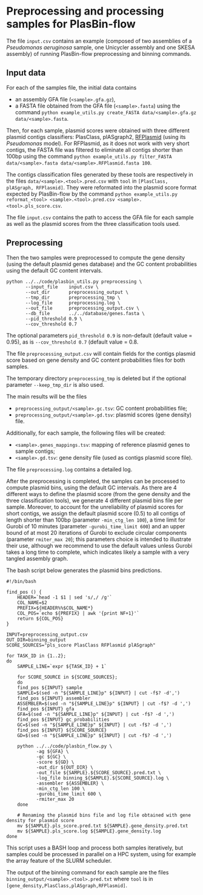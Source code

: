 # Preprocessing and processing samples for PlasBin-flow

The file `input.csv` contains an example (composed of two
assemblies of a *Pseudomonas aeruginosa* sample, one Unicycler
assembly and one SKESA assembly) of running PlasBin-flow
preprocessing and binning commands.

## Input data

For each of the samples file, the initial data contains
- an assembly GFA file (`<sample>.gfa.gz`),
- a FASTA file obtained from the GFA file (`<sample>.fasta`) using the command
  `python example_utils.py create_FASTA data/<sample>.gfa.gz data/<sample>.fasta`.
  

Then, for each sample, plasmid scores were obtained with three
different plasmid contigs classifiers: <a
hef="https://github.com/Shamir-Lab/PlasClass">PlasClass</a>, <a
hef="https://github.com/cchauve/plASgraph2/">plASgraph2</a>, <a
href="https://github.com/aldertzomer/RFPlasmid">RFPlasmid</a> (using
its *Pseudomonas* model).  For RFPlasmid, as it does not work with
very short contigs, the FASTA file was filtered to eliminate all
contigs shorter than 100bp using the command
`python example_utils.py filter_FASTA data/<sample>.fasta data/<sample>.RFPlasmid.fasta 100`.

The contigs classification files generated by these tools are
respectively in the files `data/<sample>.<tool>.pred.csv` with `tool`
in `[PlasClass, plASgraph, RFPlasmid]`. They were reformated into the
plasmid score format expected by PlasBin-flow by the command
`
python example_utils.py reformat_<tool> <sample>.<tool>.pred.csv <sample>.<tool>.pls_score.csv
`.

The file `input.csv` contains the path to access the GFA file for each
sample as well as the plasmid scores from the three classification
tools used.

## Preprocessing

Then the two samples were preprocessed to compute the gene density
(using the default plasmid genes database) and the GC content
probabilities using the default GC content intervals.

```
python ../../code/plasbin_utils.py preprocessing \
       --input_file    input.csv \
       --out_dir       preprocessing_output \
       --tmp_dir       preprocessing_tmp \
       --log_file      preprocessing.log \
       --out_file      preprocessing_output.csv \
       --db_file       ../../database/genes.fasta \
       --pid_threshold 0.9 \
       --cov_threshold 0.7
```

The optional parameters `pid_threshold 0.9` is non-default (default
value = 0.95), as is `--cov_threshold 0.7` (default value = 0.8.

The file `preprocessing_output.csv` will contain fields for the
contigs plasmid score based on gene density and GC content
probabilities files for both samples.

The temporary directory `preprocessing_tmp` is deleted but if the
optional parameter `--keep_tmp_dir` is also used.

The main results will be the files
- `preprocessing_output/<sample>.gc.tsv`: GC content probabilities file;
- `preprocessing_output/<sample>.gd.tsv`: plasmid scores (gene density) file.

Additionally, for each sample, the following files will be created:
- `<sample>.genes_mappings.tsv`: mapping of reference plasmid
  genes to sample contigs;
- `<sample>.gd.tsv`: gene density file (used as contigs plasmid score
  file).

The file `preprocessing.log` contains a detailed log.

After the preprocessing is completed, the samples can be processed to
compute plasmid bins, using the default GC intervals. As there are 4
different ways to define the plasmid score (from the gene density and
the three classification tools), we generate 4 different plasmid bins
file per sample. Moreover, to account for the unreliability of plasmid
scores for short contigs, we assign the default plasmid score (0.5) to
all contigs of length shorter than 100bp (parameter `-min_ctg_len
100`), a time limit for Gurobi of 10 minutes (parameter
`-gurobi_time_limit 600`) and an upper bound of at most 20 iterations
of Gurobi to exclude circular components (parameter `rmiter_max 20`);
this parameters choice is intended to illustrate their use,
although we recommend to use the default values unless Gurobi
takes a long time to complete, which indicates likely a sample with a
very tangled assembly graph.

The bash script below generates the plasmid bins predictions.
```
#!/bin/bash

find_pos () {
    HEADER=`head -1 $1 | sed 's/,/ /g'`
    COL_NAME=$2
    PREFIX=${HEADER%%$COL_NAME*}
    COL_POS=`echo ${PREFIX} | awk '{print NF+1}'`
    return ${COL_POS}
}

INPUT=preprocessing_output.csv
OUT_DIR=binning_output
SCORE_SOURCES="pls_score PlasClass RFPlasmid plASgraph"

for TASK_ID in {1..2};
do
    SAMPLE_LINE=`expr ${TASK_ID} + 1`

    for SCORE_SOURCE in ${SCORE_SOURCES};
    do
	find_pos ${INPUT} sample
	SAMPLE=$(sed -n "${SAMPLE_LINE}p" ${INPUT} | cut -f$? -d',')
	find_pos ${INPUT} assembler
	ASSEMBLER=$(sed -n "${SAMPLE_LINE}p" ${INPUT} | cut -f$? -d ',')
	find_pos ${INPUT} gfa
	GFA=$(sed -n "${SAMPLE_LINE}p" ${INPUT} | cut -f$? -d ',')
	find_pos ${INPUT} gc_probabilities
	GC=$(sed -n "${SAMPLE_LINE}p" ${INPUT} | cut -f$? -d ',')
	find_pos ${INPUT} ${SCORE_SOURCE}
	GD=$(sed -n "${SAMPLE_LINE}p" ${INPUT} | cut -f$? -d ',')
	
	python ../../code/plasbin_flow.py \
	       -ag ${GFA} \
	       -gc ${GC} \
	       -score ${GD} \
	       -out_dir ${OUT_DIR} \
	       -out_file ${SAMPLE}.${SCORE_SOURCE}.pred.txt \
	       -log_file binning_${SAMPLE}.${SCORE_SOURCE}.log \
	       -assembler ${ASSEMBLER} \
	       -min_ctg_len 100 \
	       -gurobi_time_limit 600 \
	       -rmiter_max 20
    done

    # Renaming the plasmid bins file and log file obtained with gene density for plasmid score
    mv ${SAMPLE}.pls_score.pred.txt ${SAMPLE}.gene_density.pred.txt
    mv ${SAMPLE}.pls_score.log ${SAMPLE}.gene_density.log
done
```

This script uses a BASH loop and process both samples iteratively, but
samples could be processed in parallel on a HPC system, using for
example the array feature of the SLURM scheduler.

The output of the binning command for each sample are the files
`binning_output/<sample>.<tool>.pred.txt`
where `tool` is in `[gene_density,PlasClass,plASgraph,RFPlasmid]`.
